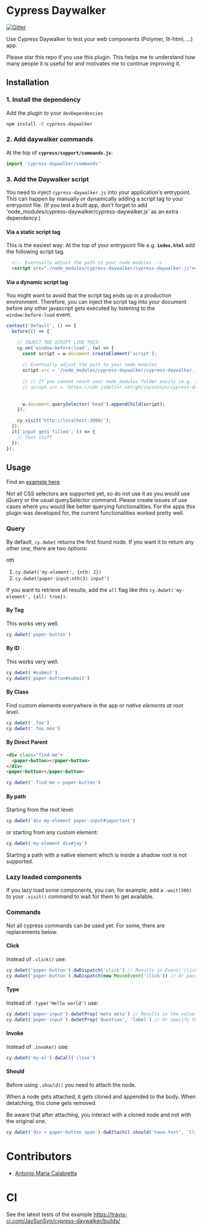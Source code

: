 # Cypress Daywalker
[![Gitter](https://img.shields.io/gitter/room/DAVFoundation/DAV-Contributors.svg?style=flat-square)](https://gitter.im/cypress-daywalker)

Use Cypress Daywalker to test your web components (Polymer, lit-html, ...) app.

Please star this repo if you use this plugin. This helps me to understand how many people it is useful for and motivates me to continue improving it.

## Installation

### 1. Install the dependency
Add the plugin to your `devDependencies`

```bash
npm install -D cypress-daywalker
```
### 2. Add daywalker commands
At the top of **`cypress/support/commands.js`**:
```js
import 'cypress-daywalker/commands'
```

### 3. Add the Daywalker script
You need to inject `cypress-daywalker.js` into your application's entrypoint. This can happen by manually or dynamically adding a script tag to your entrypoint file. (If you test a built app, don't forget to add 'node_modules/cypress-daywalker/cypress-daywalker.js' as an extra dependency.)

#### Via a static script tag
This is the easiest way: At the top of your entrypoint file e.g. **`index.html`** add the following script tag.

```html
  <!-- Eventually adjust the path to your node modules -->
  <script src="./node_modules/cypress-daywalker/cypress-daywalker.js"></script>
```

#### Via a dynamic script tag
You might want to avoid that the script tag ends up in a production environment. Therefore, you can inject the script tag into your document before any other javascript gets executed by listening to the `window:before:load` event.

```javascript
context('Default', () => {
  before(() => {

    // INJECT THE SCRIPT LIKE THIS:
    cy.on('window:before:load', (w) => {
      const script = w.document.createElement('script');
      
      // Eventually adjust the path to your node modules
      script.src = '/node_modules/cypress-daywalker/cypress-daywalker.js';
      
      // // If you cannot reach your node_modules folder easily (e.g. in a Java application), try to load it via a cdn.
      // script.src = 'https://cdn.jsdelivr.net/gh/jaysunsyn/cypress-daywalker@0.2.0/cypress-daywalker.js';
      
      
      w.document.querySelector('head').appendChild(script);
    });

    cy.visit('http://localhost:3000/');
  });
  it('input gets filled', () => {
    // Test stuff
  });
});
```

## Usage
Find an [example here](https://github.com/JaySunSyn/cypress-daywalker/blob/master/example/).

Not all CSS selectors are supported yet, so do not use it as you would use jQuery or the usual querySelector command. Please create issues of use cases where you would like better querying functionalities. For the apps this plugin was developed for, the current functionalities worked pretty well.

### Query
By default, `cy.dwGet` returns the first found node. If you want it to return any other one, there are two options: 

*nth*
1. `cy.dwGet('my-element', {nth: 2})`
2. `cy.dwGet(paper-input:nth(3) input')`

If you want to retrieve all results, add the `all`  flag like this `cy.dwGet('my-element', {all: true})`.

#### By Tag

This works very well.

```js
cy.dwGet('paper-button')
```

#### By ID

This works very well.

```js
cy.dwGet('#submit')
cy.dwGet('paper-button#submit')
```

#### By Class

Find custom elements everywhere in the app or *native elements at root level*.

```js
cy.dwGet('.foo')
cy.dwGet('.foo.moo')
```

#### By Direct Parent

```html
<div class="find-me">
  <paper-button></paper-button>
</div>
<paper-button></paper-button>
```

```js
cy.dwGet('.find-me > paper-button')
```

#### By path

Starting from the root level:

```js
cy.dwGet('div my-element paper-input#important')
```

or starting from any custom element:

```js
cy.dwGet('my-element div#jay')
```

Starting a path with a native element which is inside a shadow root is not supported.

### Lazy loaded components
If you lazy load some components, you can, for example, add a `.wait(500)` to your `.visit()` command to wait for them to get available.

### Commands
Not all cypress commands can be used yet. For some, there are replacements below.

#### Click

Instead of `.click()` use:

```js
cy.dwGet('paper-button').dwDispatch('click') // Results in Event('click')
cy.dwGet('paper-button').dwDispatch(new MouseEvent('click')) // Or pass in any other event
```

#### Type

Instead of `.type('Hello world')` use:

```js
cy.dwGet('paper-input').dwSetProp('moto moto') // Results in the value property gets set
cy.dwGet('paper-input').dwSetProp('Question', 'label') // Or specify the property name
```

#### Invoke

Instead of `.invoke()` use:

```js
cy.dwGet('my-el').dwCall('close')
```

#### Should

Before using `.should()` you need to attach the node.

When a node gets attached, it gets cloned and appended to the body. When detatching, this clone gets removed.

Be aware that after attaching, you interact with a cloned node and not with the original one.

```js
cy.dwGet('div > paper-button span').dwAttach().should('have.text', 'Click').dwDetach();
```

# Contributors
- [Antonio Maria Calabretta](https://github.com/amcalabretta)

# CI

See the latest tests of the example https://travis-ci.com/JaySunSyn/cypress-daywalker/builds/
